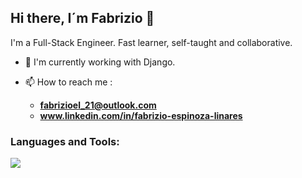 <h2 align="start">Hi there, I´m Fabrizio 👋</h2>

I'm a Full-Stack Engineer. Fast learner, self-taught and collaborative.

- 🔭 I'm currently working with Django.

- 📫 How to reach me :
  - **fabrizioel_21@outlook.com**
  - **www.linkedin.com/in/fabrizio-espinoza-linares**

<h3 align="left">Languages and Tools:</h3>
<p>
  <a href="[https://skillicons.dev](https://skillicons.dev)">
    <img src="https://skillicons.dev/icons?i=java,spring,hibernate,maven,gradle,py,django,js,ts,angular,react,redux,jquery,nodejs,express,cs,dotnet,php,dart,flutter,solidity,postgres,mongodb,mysql,sqlite,html,css,bootstrap,tailwind,materialui,aws,firebase,gcp,azure,ipfs,git,github,idea,vscode,androidstudio,visualstudio,postman,linux" />
  </a>
</p>
